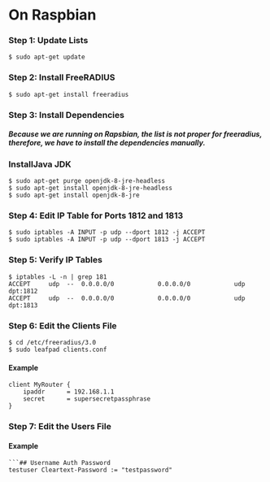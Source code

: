 # **On  Raspbian**

### Step 1: Update Lists 
```
$ sudo apt-get update
```

### Step 2: Install FreeRADIUS
```
$ sudo apt-get install freeradius
```
### Step 3: Install Dependencies
##### Because we are running on Rapsbian, the list is not proper for freeradius, therefore, we have to install the dependencies manually.
### **InstallJava JDK**
```
$ sudo apt-get purge openjdk-8-jre-headless
$ sudo apt-get install openjdk-8-jre-headless
$ sudo apt-get install openjdk-8-jre
```

### Step 4: Edit IP Table for Ports 1812 and 1813
```
$ sudo iptables -A INPUT -p udp --dport 1812 -j ACCEPT
$ sudo iptables -A INPUT -p udp --dport 1813 -j ACCEPT
```

### Step 5: Verify IP Tables
```
$ iptables -L -n | grep 181
ACCEPT     udp  --  0.0.0.0/0            0.0.0.0/0            udp dpt:1812
ACCEPT     udp  --  0.0.0.0/0            0.0.0.0/0            udp dpt:1813
```

### Step 6: Edit the Clients File
```
$ cd /etc/freeradius/3.0
$ sudo leafpad clients.conf
```
#### Example
```
client MyRouter {
    ipaddr      = 192.168.1.1
    secret      = supersecretpassphrase
}
```
### Step 7: Edit the Users File
#### Example
```
```## Username Auth Password
testuser Cleartext-Password := "testpassword"
```
